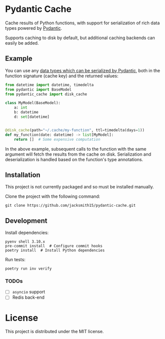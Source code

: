 # Pydantic Cache

Cache results of Python functions, with support for serialization of rich data types powered by [Pydantic](https://docs.pydantic.dev/latest/).

Supports caching to disk by default, but additional caching backends can easily be added.

## Example

You can use any [data types which can be serialized by Pydantic](https://docs.pydantic.dev/latest/concepts/types/), both in the function signature (cache key) and the returned values:

```python
from datetime import datetime, timedelta
from pydantic import BaseModel
from pydantic_cache import disk_cache

class MyModel(BaseModel):
    a: int
    b: datetime
    d: set[datetime]


@disk_cache(path="~/.cache/my-function", ttl=timedelta(days=1))
def my_function(date: datetime) -> list[MyModel]:
    return []  # Some expensive computation
```

In the above example, subsequent calls to the function with the same argument will fetch the results from the cache on disk. Serialization and deserialization is handled based on the function's type annotations.

## Installation

This project is not currently packaged and so must be installed manually.

Clone the project with the following command:

```
git clone https://github.com/jacksmith15/pydantic-cache.git
```

## Development

Install dependencies:

```shell
pyenv shell 3.10.x
pre-commit install  # Configure commit hooks
poetry install  # Install Python dependencies
```

Run tests:

```shell
poetry run inv verify
```

### TODOs

- [ ] `asyncio` support
- [ ] Redis back-end

# License

This project is distributed under the MIT license.
